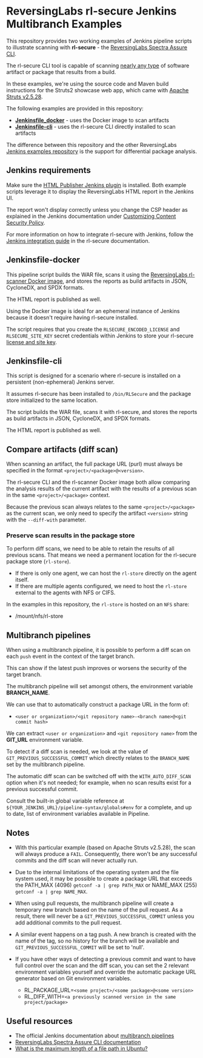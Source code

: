 # ReversingLabs rl-secure Jenkins Multibranch Examples

This repository provides two working examples of Jenkins pipeline scripts to illustrate scanning with **rl-secure** - the [ReversingLabs Spectra Assure CLI](https://docs.secure.software/cli/).

The rl-secure CLI tool is capable of scanning [nearly any type](https://docs.secure.software/concepts/language-coverage) of software artifact or package that results from a build.

In these examples, we're using the source code and Maven build instructions for the Struts2 showcase web app, which came with [Apache Struts v2.5.28](https://archive.apache.org/dist/struts/2.5.28/).

The following examples are provided in this repository:

- **[Jenkinsfile_docker](#Jenkinsfile-docker)** - uses the Docker image to scan artifacts
- **[Jenkinsfile-cli](#Jenkinsfile-cli)** - uses the rl-secure CLI directly installed to scan artifacts

The difference between this repository and the other ReversingLabs [Jenkins examples repository](https://github.com/reversinglabs/rl-cli-example-struts2showcase-jenkins) is the support for differential package analysis.


## Jenkins requirements

Make sure the [HTML Publisher Jenkins plugin](https://plugins.jenkins.io/htmlpublisher/) is installed.
Both example scripts leverage it to display the ReversingLabs HTML report in the Jenkins UI.

The report won't display correctly unless you change the CSP header as explained in the Jenkins documentation under [Customizing Content Security Policy](http://www.jenkins.io/doc/book/security/configuring-content-security-policy/#customizing-content-security-policy).

For more information on how to integrate rl-secure with Jenkins, follow the [Jenkins integration guide](https://docs.secure.software/cli/integrations/jenkins) in the rl-secure documentation.


## Jenkinsfile-docker

This pipeline script builds the WAR file, scans it using the [ReversingLabs rl-scanner Docker image](https://hub.docker.com/r/reversinglabs/rl-scanner), and stores the reports as build artifacts in JSON, CycloneDX, and SPDX formats.

The HTML report is published as well.

Using the Docker image is ideal for an ephemeral instance of Jenkins because it doesn't require having rl-secure installed.

The script requires that you create the `RLSECURE_ENCODED_LICENSE` and `RLSECURE_SITE_KEY` secret credentials within Jenkins to store your rl-secure [license and site key](https://docs.secure.software/cli/deployment/rl-deploy-quick-start#prepare-the-license-and-site-key).


## Jenkinsfile-cli

This script is designed for a scenario where rl-secure is installed on a persistent (non-ephemeral) Jenkins server.

It assumes rl-secure has been installed to `/bin/RLSecure` and the package store initialized to the same location.

The script builds the WAR file, scans it with rl-secure, and stores the reports as build artifacts in JSON, CycloneDX, and SPDX formats.

The HTML report is published as well.


## Compare artifacts (diff scan)

When scanning an artifact, the full package URL (purl) must always be specified in the format `<project>/<package>@<version>`.

The rl-secure CLI and the rl-scanner Docker image both allow comparing the analysis results of the current artifact with the results of a previous scan in the same `<project>/<package>` context.

Because the previous scan always relates to the same `<project>/<package>` as the current scan,
we only need to specify the artifact `<version>` string with the `--diff-with` parameter.


### Preserve scan results in the package store

To perform diff scans, we need to be able to retain the results of all previous scans.
That means we need a permanent location for the rl-secure package store (`rl-store`).

- If there is only one agent, we can host the `rl-store` directly on the agent itself.
- If there are multiple agents configured, we need to host the `rl-store` external to the agents with NFS or CIFS.

In the examples in this repository, the `rl-store` is hosted on an `NFS` share:

  - /mount/nfs/rl-store


## Multibranch pipelines

When using a multibranch pipeline, it is possible to perform a diff scan on each `push` event in the context of the target branch.

This can show if the latest push improves or worsens the security of the target branch.

The multibranch pipeline will set amongst others, the environment variable **BRANCH_NAME**.

We can use that to automatically construct a package URL in the form of:

- `<user or organization>/<git repository name>-<branch name>@<git commit hash>`

We can extract `<user or organization>` and `<git repository name>` from the **GIT_URL** environment variable.

To detect if a diff scan is needed, we look at the value of `GIT_PREVIOUS_SUCCESSFUL_COMMIT` which directly relates to the `BRANCH_NAME` set by the multibranch pipeline.

The automatic diff scan can be switched off with the `WITH_AUTO_DIFF_SCAN` option when it's not needed; for example, when no scan results exist for a previous successful commit.

Consult the built-in global variable reference at `${YOUR_JENKINS_URL}/pipeline-syntax/globals#env` for a complete, and up to date, list of environment variables available in Pipeline.

## Notes

- With this particular example (based on Apache Struts v2.5.28), the scan will always produce a `FAIL`. Consequently, there won't be any successful commits and the diff scan will never actually run.

- Due to the internal limitations of the operating system and the file system used, it may be possible to create a package URL that exceeds the PATH_MAX (4096) `getconf -a | grep PATH_MAX` or NAME_MAX (255) `getconf -a | grep NAME_MAX`.

- When using pull requests, the multibranch pipeline will create a temporary new branch based on the name of the pull request. As a result, there will never be a `GIT_PREVIOUS_SUCCESSFUL_COMMIT` unless you add additional commits to the pull request.

- A similar event happens on a tag push. A new branch is created with the name of the tag, so no history for the branch will be available and `GIT_PREVIOUS_SUCCESSFUL_COMMIT` will be set to 'null'.

- If you have other ways of detecting a previous commit and want to have full control over the scan and the diff scan, you can set the 2 relevant environment variables yourself and override the automatic package URL generator based on Git environment variables.

  - RL_PACKAGE_URL=`<some project>/<some package>@<some version>`
  - RL_DIFF_WITH=`<a previously scanned version in the same project/package>`


## Useful resources

- The official Jenkins documentation about [multibranch pipelines](https://www.jenkins.io/doc/book/pipeline/multibranch/)
- [ReversingLabs Spectra Assure CLI documentation](https://docs.secure.software/cli/)
- [What is the maximum length of a file path in Ubuntu?](https://askubuntu.com/questions/859945/what-is-the-maximum-length-of-a-file-path-in-ubuntu)
